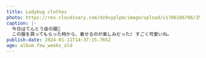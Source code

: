 ```yaml
---
title: Ladybug clothes
photo: https://res.cloudinary.com/dz8vyplpm/image/upload/v1706106786/IMG_8326_tngkne.jpg
caption: |-
  今日はてんとう虫の服🐞
  この服を買ってもらった時から、着せるのが楽しみだった♪ すごく可愛いね。
publish-date: 2024-01-11T14:37:15.765Z
age: album.few_weeks_old
---
```

